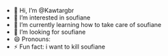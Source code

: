 - 👋 Hi, I’m @Kawtargbr
- 👀 I’m interested in soufiane
- 🌱 I’m currently learning how to take care of soufiane
- 💞️ I’m looking for soufiane
- 😄 Pronouns:  
- ⚡ Fun fact: i want to kill soufiane

<!---
Kawtargbr/Kawtargbr is a ✨ special ✨ repository because its `README.md` (this file) appears on your GitHub profile.
You can click the Preview link to take a look at your changes.
--->
